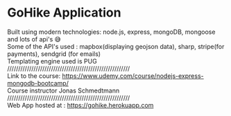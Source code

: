 # GoHike Application

Built using modern technologies: node.js, express, mongoDB, mongoose and lots of api's 😅 <br /> Some of the API's used : mapbox(displaying geojson data), sharp, stripe(for payments), sendgrid (for emails) <br /> Templating engine used is PUG<br />  ////////////////////////////////////////////////////////<br />  Link to the course: https://www.udemy.com/course/nodejs-express-mongodb-bootcamp/ <br /> Course instructor Jonas Schmedtmann <br /> //////////////////////////////////////////////////////// <br /> Web App hosted at : https://gohike.herokuapp.com